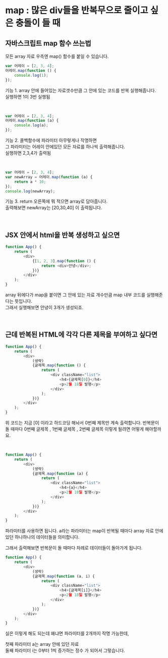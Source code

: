 # map : 많은 div들을 반복무으로 줄이고 싶은 충돌이 들 때

## 자바스크립트 map 함수 쓰는법

모든 array 자료 우측엔 map() 함수를 붙일 수 있습니다.

```js
var 어레이 = [2, 3, 4];
어레이.map(function () {
    console.log(1);
});
```

기능 1. array 안에 들어있는 자료갯수만큼 그 안에 있는 코드를 반복 실행해줍니다. <br>
실행하면 1이 3번 실행됨

<br>

```js
var 어레이 = [2, 3, 4];
어레이.map(function (a) {
    console.log(a);
});
```

기능 2. 콜백함수에 파라미터 아무렇게나 작명하면 <br>
그 파라미터는 어레이 안에있던 모든 자료를 하나씩 출력해줍니다. <br>
실행하면 2,3,4가 출력됨

<br>

```js
var 어레이 = [2, 3, 4];
var newArray = 어레이.map(function (a) {
    return a * 10;
});
console.log(newArray);
```

기능 3. return 오른쪽에 뭐 적으면 array로 담아줍니다. <br>
출력해보면 newArray는 [20,30,40] 이 출력됩니다.

<br>

## JSX 안에서 html을 반복 생성하고 싶으면

```js
function App() {
    return (
        <div>
            {[1, 2, 3].map(function () {
                return <div>안녕</div>;
            })}
        </div>
    );
}
```

array 뒤에다가 map을 붙이면 그 안에 있는 자료 개수만큼 map 내부 코드를 실행해준다는 뜻입니다. <br>
그래서 실행해보면 안녕이 3개가 생성되죠.

<br>

## 근데 반복된 HTML에 각각 다른 제목을 부여하고 싶다면

```js
function App() {
    return (
        <div>
            (생략)
            {글제목.map(function () {
                return (
                    <div className="list">
                        <h4>{글제목[0]}</h4>
                        <p>2월 18일 발행</p>
                    </div>
                );
            })}
        </div>
    );
}
```

위 코드는 지금 [0] 이라고 하드코딩 해놔서 0번째 제목만 계속 출력합니다. 반복문이 돌 때마다 0번째 글제목 , 1번째 글제목 , 2번째 글제목 이렇게 될려면 어떻게 해야할까요.

<br>

```js
function App() {
    return (
        <div>
            (생략)
            {글제목.map(function (a) {
                return (
                    <div className="list">
                        <h4>{a}</h4>
                        <p>2월 18일 발행</p>
                    </div>
                );
            })}
        </div>
    );
}
```

파라미터를 사용하면 됩니다. a라는 파라미터는 map이 반복될 때마다 array 자료 안에있던 하나하나의 데이터들을 의미합니다. <br>

그래서 출력해보면 반복문이 돌 때마다 차례로 데이터들이 돌아가게 됩니다. <br>

```js
function App() {
    return (
        <div>
            (생략)
            {글제목.map(function (a, i) {
                return (
                    <div className="list">
                        <h4>{글제목[i]}</h4>
                        <p>2월 18일 발행</p>
                    </div>
                );
            })}
        </div>
    );
}
```

실은 이렇게 해도 되는데 왜냐면 파라미터를 2개까지 작명 가능한데,<br>

첫째 파라미터 a는 array 안에 있던 자료 <br>
둘째 파라미터 i는 0부터 1씩 증가하는 정수 가 되어서 그렇습니다.
